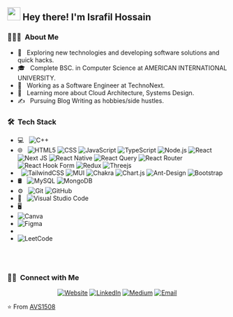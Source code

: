 

<h2>  <img src="https://raw.githubusercontent.com/iampavangandhi/iampavangandhi/master/gifs/Hi.gif" width="30px"> Hey there! I'm Israfil Hossain </h2>

<h3> 👨🏻‍💻 &nbsp;About Me </h3>

- 🤔 &nbsp; Exploring new technologies and developing software solutions and quick hacks.
- 🎓 &nbsp; Complete BSC. in Computer Science at AMERICAN INTERNATIONAL UNIVERSITY.
- 💼 &nbsp; Working as a Software Engineer at TechnoNext.
- 🌱 &nbsp; Learning more about Cloud Architecture, Systems Design.
- ✍️ &nbsp; Pursuing Blog Writing as hobbies/side hustles.

<h3> 🛠 &nbsp;Tech Stack</h3>

- 💻 &nbsp;
  ![C++](https://img.shields.io/badge/-C++-333333?style=flat&logo=C%2B%2B&logoColor=00599C)
- 🌐 &nbsp;
  ![HTML5](https://img.shields.io/badge/-HTML5-333333?style=flat&logo=HTML5)
  ![CSS](https://img.shields.io/badge/-CSS-333333?style=flat&logo=CSS3&logoColor=1572B6)
  ![JavaScript](https://img.shields.io/badge/-JavaScript-333333?style=flat&logo=javascript)
  ![TypeScript](https://shields.io/badge/TypeScript-3178C6?logo=TypeScript&logoColor=FFF&style=flat-square)
  ![Node.js](https://img.shields.io/badge/-Node.js-333333?style=flat&logo=node.js)
  ![React](https://img.shields.io/badge/-React-333333?style=flat&logo=react)
  ![Next JS](https://img.shields.io/badge/Next-black?style=for-the-badge&logo=next.js&logoColor=white)
  ![React Native](https://img.shields.io/badge/react_native-%2320232a.svg?style=for-the-badge&logo=react&logoColor=%2361DAFB)
  ![React Query](https://img.shields.io/badge/-React%20Query-FF4154?style=for-the-badge&logo=react%20query&logoColor=white)
  ![React Router](https://img.shields.io/badge/React_Router-CA4245?style=for-the-badge&logo=react-router&logoColor=white)
  ![React Hook Form](https://img.shields.io/badge/React%20Hook%20Form-%23EC5990.svg?style=for-the-badge&logo=reacthookform&logoColor=white)
  ![Redux](https://img.shields.io/badge/redux-%23593d88.svg?style=for-the-badge&logo=redux&logoColor=white)
  ![Threejs](https://img.shields.io/badge/threejs-black?style=for-the-badge&logo=three.js&logoColor=white)
- &nbsp;
  ![TailwindCSS](https://img.shields.io/badge/tailwindcss-%2338B2AC.svg?style=for-the-badge&logo=tailwind-css&logoColor=white)
  ![MUI](https://img.shields.io/badge/MUI-%230081CB.svg?style=for-the-badge&logo=mui&logoColor=white)
  ![Chakra](https://img.shields.io/badge/chakra-%234ED1C5.svg?style=for-the-badge&logo=chakraui&logoColor=white)
  ![Chart.js](https://img.shields.io/badge/chart.js-F5788D.svg?style=for-the-badge&logo=chart.js&logoColor=white)
  ![Ant-Design](https://img.shields.io/badge/-AntDesign-%230170FE?style=for-the-badge&logo=ant-design&logoColor=white)
  ![Bootstrap](https://img.shields.io/badge/-Bootstrap-333333?style=flat&logo=bootstrap&logoColor=563D7C)
- 🛢 &nbsp;
  ![MySQL](https://img.shields.io/badge/-MySQL-333333?style=flat&logo=mysql)
  ![MongoDB](https://img.shields.io/badge/-MongoDB-333333?style=flat&logo=mongodb)
- ⚙️ &nbsp;
  ![Git](https://img.shields.io/badge/-Git-333333?style=flat&logo=git)
  ![GitHub](https://img.shields.io/badge/-GitHub-333333?style=flat&logo=github)
- 🔧 &nbsp;
  ![Visual Studio Code](https://img.shields.io/badge/-Visual%20Studio%20Code-333333?style=flat&logo=visual-studio-code&logoColor=007ACC)
- 🖥 &nbsp;
- ![Canva](https://img.shields.io/badge/Canva-%2300C4CC.svg?style=for-the-badge&logo=Canva&logoColor=white)
- ![Figma](https://img.shields.io/badge/figma-%23F24E1E.svg?style=for-the-badge&logo=figma&logoColor=white)
- &nbsp;
- ![LeetCode](https://img.shields.io/badge/LeetCode-000000?style=for-the-badge&logo=LeetCode&logoColor=#d16c06)
 

<br/>

<a href="https://github.com/ISRAFIL-HOSSAIN/ISRAFIL-HOSSAIN">
<!--   <img height="180em" src="https://github-readme-stats.vercel.app/api?username=AVS1508&theme=buefy&show_icons=true" />
  <img height="180em" src="https://github-readme-stats.vercel.app/api/top-langs/?username=AVS1508&theme=buefy&layout=compact" /> -->
</a>

<br/>

<h3> 🤝🏻 &nbsp;Connect with Me </h3>

<p align="center">
<a href="https://israfil-hossain-portfolio.netlify.app/"><img alt="Website" src="https://img.shields.io/badge/Website-www.Israfilhossain.com-blue?style=flat-square&logo=google-chrome"></a>
<a href="https://www.linkedin.com/in/israfil-hossain-7b4467174/"><img alt="LinkedIn" src="https://img.shields.io/badge/LinkedIn-IsrafilHossain-blue?style=flat-square&logo=linkedin"></a>
<a href="https://medium.com/@israfilhossain166091"><img alt="Medium" src="https://img.shields.io/badge/Medium-IsrafilHossain-black?style=flat-square&logo=Medium"></a>
<a href="mailto:israfil166091@gmail.com"><img alt="Email" src="https://img.shields.io/badge/Email-Israfilhossain@gmail.com-blue?style=flat-square&logo=gmail"></a>
</p>

⭐️ From [AVS1508]([https://github.com/AVS1508](https://github.com/ISRAFIL-HOSSAIN/ISRAFIL-HOSSAIN")https://github.com/ISRAFIL-HOSSAIN/ISRAFIL-HOSSAIN")
